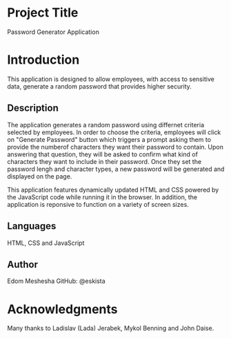 # Project Title

Password Generator Application

# Introduction

This application is designed to allow employees, with access to sensitive data, generate a random password that provides higher security. 

## Description 

The application generates a random password using differnet criteria selected by employees. In order to choose the criteria, employees will click on "Generate Password" button which triggers a prompt asking them to provide the numberof characters they want their password to contain. Upon answering that question, they will be asked to confirm what kind of characters they want to include in their password. Once they set the password lengh and character types, a new password will be generated and displayed on the page. 

This application features dynamically updated HTML and CSS powered by the JavaScript code while running it in the browser. In addition, the application is reponsive to function on a variety of screen sizes. 

## Languages

HTML, CSS and JavaScript 

## Author

Edom Meshesha
    GitHub: @eskista

# Acknowledgments

Many thanks to Ladislav (Lada) Jerabek, Mykol Benning and John Daise.
